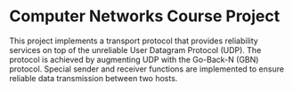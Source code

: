 # Computer Networks Course Project
  This project implements a transport protocol that provides reliability services on top of the unreliable User Datagram Protocol (UDP). The protocol is achieved by augmenting UDP with the Go-Back-N (GBN) protocol. Special sender and receiver functions are implemented to ensure reliable data transmission between two hosts.
